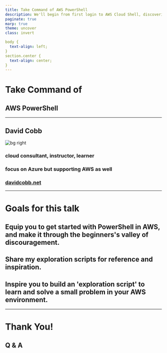 ```yaml
---
title: Take Command of AWS PowerShell
description: We'll begin from first login to AWS Cloud Shell, discovering the pwsh shell, AWS PowerShell modules, command syntax, common command features and shortcuts, and how PowerShell increases your understanding and ability to build confidently in the cloud.
paginate: true
marp: true
theme: uncover
class: invert

body {
  text-align: left;
}
section.center {
  text-align: center;
}
---
```

<!-- _class: center -->
# Take Command of 
<!-- ![bg](http://url-to-file) -->
## AWS PowerShell <!-- fit -->
 ---
<!--# new slide
![bg right](https://picsum.photos/720?image=29)
![bg](https://picsum.photos/720?image=20)
- one
- two
- three
___ -->

## David Cobb
![bg right](https://www.davidcobb.net/wp-content/uploads/2021/04/David_2020-02_SW.jpg)
### cloud consultant, instructor, learner
### focus on Azure but supporting AWS as well
### [davidcobb.net](https://www.davidcobb.net)
___

# Goals for this talk
  ## Equip you to get started with PowerShell in AWS, and make it through the beginners's valley of discouragement.
  ## Share my exploration scripts for reference and inspiration.
  ## Inspire you to build an 'exploration script' to learn and solve a small problem in your AWS environment.
___

# Thank You!

## Q & A